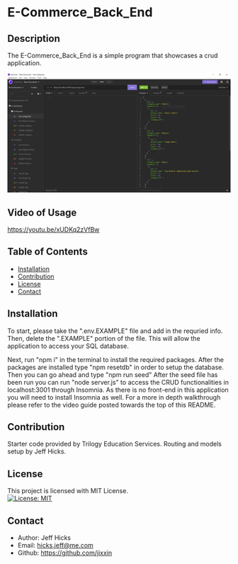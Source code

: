 # E-Commerce_Back_End

## Description
The E-Commerce_Back_End is a simple program that showcases a crud application. 

![Screenshot of Insomnia](./assets/Capture.PNG)

## Video of Usage

https://youtu.be/xUDKq2zVfBw

## Table of Contents
- [Installation](#installation)
- [Contribution](#contribution)
- [License](#license)
- [Contact](#contact)

## Installation

To start, please take the ".env.EXAMPLE" file and add in the requried info. Then, delete the ".EXAMPLE" portion of the file. This will allow the application to access your SQL database.

Next, run "npm i" in the terminal to install the required packages. After the packages are installed type "npm resetdb" in order to setup the database. Then you can go ahead and type "npm run seed" After the seed file has been run you can run "node server.js" to access the CRUD functionalities in localhost:3001 through Insomnia. As there is no front-end in this application you will need to install Insomnia as well. For a more in depth walkthrough please refer to the video guide posted towards the top of this README.   

## Contribution
Starter code provided by Trilogy Education Services. Routing and models setup by Jeff Hicks. 

## License
This project is licensed with MIT License.<br>
[![License: MIT](https://img.shields.io/badge/License-MIT-yellow.svg)](https://opensource.org/licenses/MIT)

## Contact
- Author: Jeff Hicks
- Email: hicks.jeff@me.com
- Github: https://github.com/jixxin